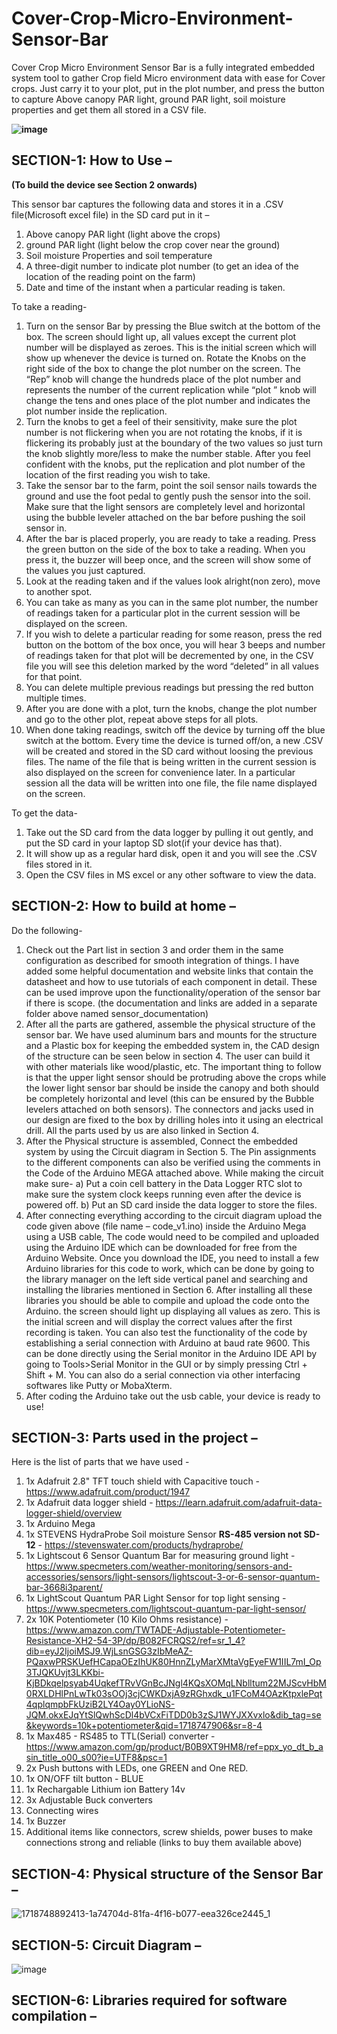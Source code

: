 # Cover-Crop-Micro-Environment-Sensor-Bar

Cover Crop Micro Environment Sensor Bar is a fully integrated embedded system tool to gather Crop field Micro environment data with ease for Cover crops. Just carry it to your plot, put in the plot number, and press the button to capture Above canopy PAR light, ground PAR light, soil moisture properties and get them all stored in a CSV file.

**![image](https://github.com/Farmers-Data-Lab/Cover-Crop-Micro-Environment-Sensor-Bar/assets/82876080/669425a2-d16d-46f3-b19b-863964cf9a30)**




## SECTION-1: How to Use –

**(To build the device see Section 2 onwards)**

This sensor bar captures the following data and stores it in a .CSV file(Microsoft excel file) in the SD card put in it –

1) Above canopy PAR light (light above the crops)
2) ground PAR light (light below the crop cover near the ground)
3) Soil moisture Properties and soil temperature
4) A three-digit number to indicate plot number (to get an idea of the location of the reading point on the farm)
5) Date and time of the instant when a particular reading is taken.

To take a reading-

1) Turn on the sensor Bar by pressing the Blue switch at the bottom of the box. The screen should light up, all values except the current plot number will be displayed as zeroes. This is the initial screen which will show up whenever the device is turned on. Rotate the Knobs on the right side of the box to change the plot number on the screen. The “Rep” knob will change the hundreds place of the plot number and represents the number of the current replication while “plot ” knob will change the tens and ones place of the plot number and indicates the plot number inside the replication. 
2) Turn the knobs to get a feel of their sensitivity, make sure the plot number is not flickering when you are not rotating the knobs, if it is flickering its probably just at the boundary of the two values so just turn the knob slightly more/less to make the number stable. After you feel confident with the knobs, put the replication and plot number of the location of the first reading you wish to take.
3) Take the sensor bar to the farm, point the soil sensor nails towards the ground and use the foot pedal to gently push the sensor into the soil. Make sure that the light sensors are completely level and horizontal using the bubble leveler attached on the bar before pushing the soil sensor in.
4) After the bar is placed properly, you are ready to take a reading. Press the green button on the side of the box to take a reading. When you press it, the buzzer will beep once, and the screen will show some of the values you just captured.
5) Look at the reading taken and if the values look alright(non zero), move to another spot.
6) You can take as many as you can in the same plot number, the number of readings taken for a particular plot in the current session will be displayed on the screen.
7) If you wish to delete a particular reading for some reason, press the red button on the bottom of the box once, you will hear 3 beeps and number of readings taken for that plot will be decremented by one, in the CSV file you will see this deletion marked by the word “deleted” in all values for that point.
8) You can delete multiple previous readings but pressing the red button multiple times.
9) After you are done with a plot, turn the knobs, change the plot number and go to the other plot, repeat above steps for all plots.
10) When done taking readings, switch off the device by turning off the blue switch at the bottom. Every time the device is turned off/on, a new .CSV will be created and stored in the SD card without loosing the previous files. The name of the file that is being written in the current session is also displayed on the screen for convenience later. In a particular session all the data will be written into one file, the file name displayed on the screen.

To get the data-

1) Take out the SD card from the data logger by pulling it out gently, and put the SD card in your laptop SD slot(if your device has that).
2) It will show up as a regular hard disk, open it and you will see the .CSV files stored in it. 
3) Open the CSV files in MS excel or any other software to view the data.

## SECTION-2:  How to build at home –

Do the following-

1) Check out the Part list in section 3 and order them in the same configuration as described for smooth integration of things. I have added some helpful documentation and website links that contain the datasheet and how to use tutorials of each component in detail. These can be used improve upon the functionality/operation of the sensor bar if there is scope. (the documentation and links are added in a separate folder above named sensor_documentation)
2) After all the parts are gathered, assemble the physical structure of the sensor bar. We have used aluminum bars and mounts for the structure and a Plastic box for keeping the embedded system in, the CAD design of the structure can be seen below in section 4. The user can build it with other materials like wood/plastic, etc. The important thing to follow is that the upper light sensor should be protruding above the crops while the lower light sensor bar should be inside the canopy and both should be completely horizontal and level (this can be ensured by the Bubble levelers attached on both sensors). The connectors and jacks used in our design are fixed to the box by drilling holes into it using an electrical drill. All the parts used by us are also linked in Section 4.  
3) After the Physical structure is assembled, Connect the embedded system by using the Circuit diagram in Section 5. The Pin assignments to the different components can also be verified using the comments in the Code of the Arduino MEGA attached above. While making the circuit make sure- a) Put a coin cell battery in the Data Logger RTC slot to make sure the system clock keeps running even after the device is powered off. b) Put an SD card inside the data logger to store the files.
4) After connecting everything according to the circuit diagram upload the code given above (file name – code\_v1.ino) inside the Arduino Mega using a USB cable, The code would need to be compiled and uploaded using the Arduino IDE which can be downloaded for free from the Arduino Website. Once you download the IDE, you need to install a few Arduino libraries for this code to work, which can be done by going to the library manager on the left side vertical panel and searching and installing the libraries mentioned in Section 6. After installing all these libraries you should be able to compile and upload the code onto the Arduino. the screen should light up displaying all values as zero. This is the initial screen and will display the correct values after the first recording is taken. You can also test the functionality of the code by establishing a serial connection with Arduino at baud rate 9600. This can be done directly using the Serial monitor in the Arduino IDE API by going to Tools>Serial Monitor in the GUI or by simply pressing Ctrl + Shift + M. You can also do a serial connection via other interfacing softwares like Putty or MobaXterm.
5) After coding the Arduino take out the usb cable, your device is ready to use!

## SECTION-3:  Parts used in the project –
Here is the list of parts that we have used - 
1) 1x Adafruit 2.8" TFT touch shield with Capacitive touch - https://www.adafruit.com/product/1947
2) 1x Adafruit data logger shield - https://learn.adafruit.com/adafruit-data-logger-shield/overview
3) 1x Arduino Mega
4) 1x STEVENS HydraProbe Soil moisture Sensor **RS-485 version not SD-12** - https://stevenswater.com/products/hydraprobe/
5) 1x Lightscout 6 Sensor Quantum Bar for measuring ground light - https://www.specmeters.com/weather-monitoring/sensors-and-accessories/sensors/light-sensors/lightscout-3-or-6-sensor-quantum-bar-3668i3parent/
6) 1x LightScout Quantum PAR Light Sensor for top light sensing - https://www.specmeters.com/lightscout-quantum-par-light-sensor/
7) 2x 10K Potentiometer (10 Kilo Ohms resistance) - https://www.amazon.com/TWTADE-Adjustable-Potentiometer-Resistance-XH2-54-3P/dp/B082FCRQS2/ref=sr_1_4?dib=eyJ2IjoiMSJ9.WjLsnGSG3zIbMeAZ-PQaxwPRSKUefHCapaOEzIhUK80HnnZLyMarXMtaVgEyeFW1IIL7mI_Op3TJQKUvjt3LKKbi-KjBDkqelpsyab4UqkefTRvVGnBcJNgl4KQsXOMqLNblltum22MJScvHbM0RXLDHlPnLwTk03sOOj3cjCWKDxjA9zRGhxdk_u1FCoM4OAzKtpxlePqt4qplqmpbFkUziB2LY4Oay0YLioNS-JQM.okxEJqYtSlQwhScDl4bVCxFiTDD0b3zSJ1WYJXXvxlo&dib_tag=se&keywords=10k+potentiometer&qid=1718747906&sr=8-4
8) 1x Max485 - RS485 to TTL(Serial) converter - https://www.amazon.com/gp/product/B0B9XT9HM8/ref=ppx_yo_dt_b_asin_title_o00_s00?ie=UTF8&psc=1
9) 2x Push buttons with LEDs, one GREEN and One RED.
10) 1x ON/OFF tilt button - BLUE
11) 1x Rechargable Lithium ion Battery 14v
12) 3x Adjustable Buck converters
13) Connecting wires
14) 1x Buzzer
15) Additional items like connectors, screw shields, power buses to make connections strong and reliable (links to buy them available above)
    
## SECTION-4:  Physical structure of the Sensor Bar –

![1718748892413-1a74704d-81fa-4f16-b077-eea326ce2445_1](https://github.com/Farmers-Data-Lab/Cover-Crop-Micro-Environment-Sensor-Bar/assets/82876080/8314e057-e6e9-4d9f-a885-58fd8c49681a)


## SECTION-5:  Circuit Diagram –
![image](https://github.com/Farmers-Data-Lab/Cover-Crop-Micro-Environment-Sensor-Bar/assets/82876080/40ea8f9a-304c-459b-bc98-a6724bce8518)



## SECTION-6:  Libraries required for software compilation –


